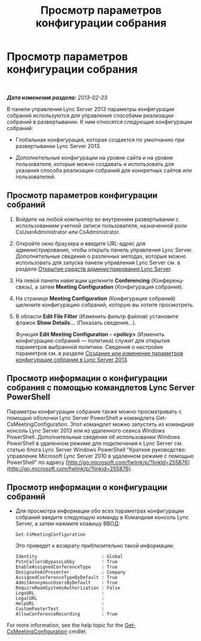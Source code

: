﻿---
title: Просмотр параметров конфигурации собрания
TOCTitle: Просмотр параметров конфигурации собрания
ms:assetid: d03a4684-9d8b-4728-917d-5b5c91511e2c
ms:mtpsurl: https://technet.microsoft.com/ru-ru/library/JJ721894(v=OCS.15)
ms:contentKeyID: 49888200
ms.date: 05/19/2016
mtps_version: v=OCS.15
ms.translationtype: HT
---

# Просмотр параметров конфигурации собрания

 

_**Дата изменения раздела:** 2013-02-23_

В панели управления Lync Server 2013 параметры конфигурации собраний используются для управления способами реализации собраний в развертывании. К ним относятся следующие конфигурации собраний:

  - Глобальная конфигурация, которая создается по умолчанию при развертывании Lync Server 2013.

  - Дополнительные конфигурации на уровне сайта и на уровне пользователя, которые можно создавать и использовать для указания способа реализации собраний для конкретных сайтов или пользователей.

## Просмотр параметров конфигурации собраний

1.  Войдите на любой компьютер во внутреннем развертывании с использованием учетной записи пользователя, назначенной роли CsUserAdministrator или CsAdministrator.

2.  Откройте окно браузера и введите URL-адрес для администрирования, чтобы открыть панель управления Lync Server. Дополнительные сведения о различных методах, которые можно использовать для запуска панели управления Lync Server см. в разделе [Открытие средств администрирования Lync Server](lync-server-2013-open-lync-server-administrative-tools.md).

3.  На левой панели навигации щелкните **Conferencing** (Конференц-связь), а затем **Meeting Configuration** (Конфигурация собрания).

4.  На странице **Meeting Configuration** (Конфигурация собраний) щелкните конфигурацию собраний, которую вы хотите просмотреть.

5.  В области **Edit File Filter** (Изменить фильтр файлов) установите флажок **Show Details…** (Показать сведения...).
    
    Функция **Edit Meeting Configuration - \<policy\>** (Изменить конфигурацию собраний — политика) служит для открытия параметров выбранной политики. Сведения о настройке параметров см. в разделе [Создание или изменение параметров конфигурации собрания в Lync Server 2013](lync-server-2013-create-or-modify-a-collection-of-meeting-configuration-settings.md).

## Просмотр информации о конфигурации собрания с помощью командлетов Lync Server PowerShell

Параметры конфигурации собрания также можно просматривать с помощью оболочки Lync Server PowerShell и командлета Get-CsMeetingConfiguration. Этот командлет можно запустить из командная консоль Lync Server 2013 или из удаленного сеанса Windows PowerShell. Дополнительные сведения об использовании Windows PowerShell в удаленном режиме для подключения к Lync Server см. статью блога Lync Server Windows PowerShell "Краткое руководство: управление Microsoft Lync Server 2010 в удаленном режиме с помощью PowerShell" по адресу [http://go.microsoft.com/fwlink/p/?linkId=255876](http://go.microsoft.com/fwlink/p/?linkid=255876).

## Просмотр информации о конфигурации собраний

  - Для просмотра информации обо всех параметрах конфигурации собраний введите следующую команду в Командная консоль Lync Server, а затем нажмите клавишу ВВОД:
    
        Get-CsMeetingConfiguration
    
    Это приведет к возврату приблизительно такой информации:
    
        Identity                        : Global
        PstnCallersBypassLobby          : True
        EnableAssignedConferenceType    : True
        DesignateAsPresenter            : Company
        AssignedConferenceTypeByDefault : True
        AdmitAnonymousUsersByDefault    : True
        RequireRoomSystemsAuthorization : False
        LogoURL                         :
        LegalURL                        :
        HelpURL                         :
        CustomFooterText                :
        AllowConferenceRecording        : True

For more information, see the help topic for the [Get-CsMeetingConfiguration](get-csmeetingconfiguration.md) cmdlet.

